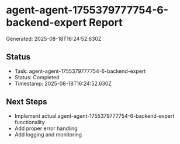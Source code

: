 # agent-agent-1755379777754-6-backend-expert Report

Generated: 2025-08-18T16:24:52.630Z

## Status
- Task: agent-agent-1755379777754-6-backend-expert
- Status: Completed
- Timestamp: 2025-08-18T16:24:52.630Z

## Next Steps
- Implement actual agent-agent-1755379777754-6-backend-expert functionality
- Add proper error handling
- Add logging and monitoring
